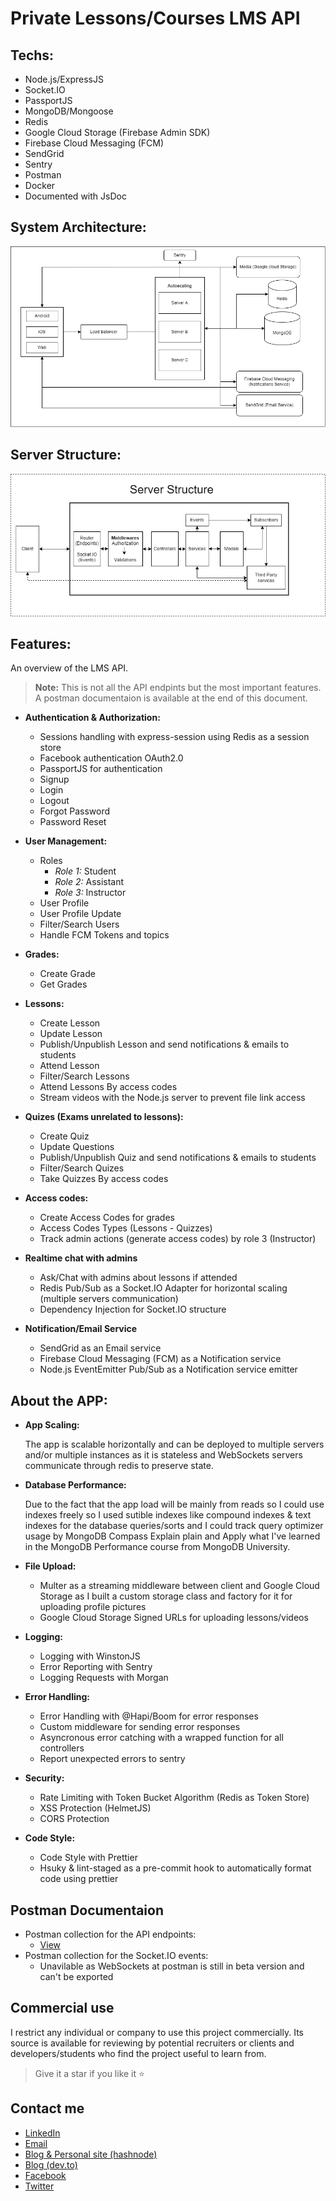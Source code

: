 # Private Lessons/Courses LMS API

## Techs:

- Node.js/ExpressJS
- Socket.IO
- PassportJS
- MongoDB/Mongoose
- Redis
- Google Cloud Storage (Firebase Admin SDK)
- Firebase Cloud Messaging (FCM)
- SendGrid
- Sentry
- Postman
- Docker
- Documented with JsDoc

## System Architecture:

[![System Architecture](https://github.com/Amr2812/private-lessons-lms/blob/master/.github/Architecture.png)](https://github.com/Amr2812/private-lessons-lms/blob/master/.github/Architecture.png)

## Server Structure:

[![Server Structure](https://github.com/Amr2812/private-lessons-lms/blob/master/.github/Structure.png)](https://github.com/Amr2812/private-lessons-lms/blob/master/.github/Structure.png)

## Features:

An overview of the LMS API.

> **Note:** This is not all the API endpints but the most important features. A postman documentaion is available at the end of this document.

- **Authentication & Authorization:**

  - Sessions handling with express-session using Redis as a session store
  - Facebook authentication OAuth2.0
  - PassportJS for authentication
  - Signup
  - Login
  - Logout
  - Forgot Password
  - Password Reset

- **User Management:**

  - Roles
    - _Role 1:_ Student
    - _Role 2:_ Assistant
    - _Role 3:_ Instructor
  - User Profile
  - User Profile Update
  - Filter/Search Users
  - Handle FCM Tokens and topics

- **Grades:**

  - Create Grade
  - Get Grades

- **Lessons:**

  - Create Lesson
  - Update Lesson
  - Publish/Unpublish Lesson and send notifications & emails to students
  - Attend Lesson
  - Filter/Search Lessons
  - Attend Lessons By access codes
  - Stream videos with the Node.js server to prevent file link access

- **Quizes (Exams unrelated to lessons):**

  - Create Quiz
  - Update Questions
  - Publish/Unpublish Quiz and send notifications & emails to students
  - Filter/Search Quizes
  - Take Quizzes By access codes

- **Access codes:**

  - Create Access Codes for grades
  - Access Codes Types (Lessons - Quizzes)
  - Track admin actions (generate access codes) by role 3 (Instructor)

- **Realtime chat with admins**

  - Ask/Chat with admins about lessons if attended
  - Redis Pub/Sub as a Socket.IO Adapter for horizontal scaling (multiple servers communication)
  - Dependency Injection for Socket.IO structure

- **Notification/Email Service**

  - SendGrid as an Email service
  - Firebase Cloud Messaging (FCM) as a Notification service
  - Node.js EventEmitter Pub/Sub as a Notification service emitter

## About the APP:

- **App Scaling:**

  The app is scalable horizontally and can be deployed to multiple servers and/or multiple instances as it is stateless and WebSockets servers communicate through redis to preserve state.

- **Database Performance:**

  Due to the fact that the app load will be mainly from reads so I could use indexes freely so I used sutible indexes like compound indexes & text indexes for the database queries/sorts and I could track query optimizer usage by MongoDB Compass Explain plain and Apply what I've learned in the MongoDB Performance course from MongoDB University.

- **File Upload:**

  - Multer as a streaming middleware between client and Google Cloud Storage as I built a custom storage class and factory for it for uploading profile pictures
  - Google Cloud Storage Signed URLs for uploading lessons/videos

- **Logging:**

  - Logging with WinstonJS
  - Error Reporting with Sentry
  - Logging Requests with Morgan

- **Error Handling:**

  - Error Handling with @Hapi/Boom for error responses
  - Custom middleware for sending error responses
  - Asyncronous error catching with a wrapped function for all controllers
  - Report unexpected errors to sentry

- **Security:**

  - Rate Limiting with Token Bucket Algorithm (Redis as Token Store)
  - XSS Protection (HelmetJS)
  - CORS Protection

- **Code Style:**

  - Code Style with Prettier
  - Hsuky & lint-staged as a pre-commit hook to automatically format code using prettier

## Postman Documentaion

- Postman collection for the API endpoints:
  - [View](https://github.com/Amr2812/private-lessons-lms/blob/master/.github/LMS_API.postman_collection)
- Postman collection for the Socket.IO events:
  - Unavilable as WebSockets at postman is still in beta version and can't be exported

## Commercial use

I restrict any individual or company to use this project commercially.
Its source is available for reviewing by potential recruiters or clients and developers/students who find the project useful to learn from.

> Give it a star if you like it ⭐

## Contact me

<p align="center">
<ul>
  <li>
    <a href="https://www.linkedin.com/in/amr-elmohamady" target="_blank" >LinkedIn</a>
  </li>
  <li>
    <a href="mailto:amr.osama.elmohamady@gmail.com">Email</a>
  </li>
  <li>
    <a href="https://amrelmohamady.hashnode.dev/" target="_blank" >Blog & Personal site (hashnode)</a>
  </li>
  <li>
    <a href="https://dev.to/amrelmohamady" target="_blank" >Blog (dev.to)</a>
  </li>
  <li>
    <a href="https://www.facebook.com/amr.elmohamady.1426/" target="_blank" >Facebook</a>
  </li>
  <li>
    <a href="https://twitter.com/Amr__Elmohamady" target="_blank" >Twitter</a> 
  </li>
</ul>
</p>
